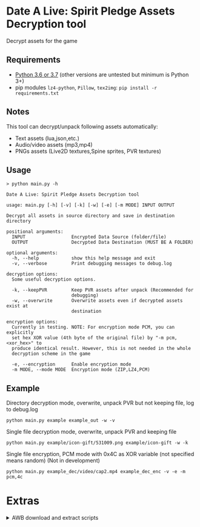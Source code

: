 # Date A Live: Spirit Pledge Assets Decryption tool

Decrypt assets for the game

## Requirements

- [Python 3.6 or 3.7](https://www.python.org/downloads/) (other versions are untested but minimum is Python 3+)
- pip modules `lz4-python`, `Pillow`, `tex2img`: `pip install -r requirements.txt`

## Notes

This tool can decrypt/unpack following assets automatically:

- Text assets (lua,json,etc.)
- Audio/video assets (mp3,mp4)
- PNGs assets (Live2D textures,Spine sprites, PVR textures)

## Usage

```
> python main.py -h

Date A Live: Spirit Pledge Assets Decryption tool

usage: main.py [-h] [-v] [-k] [-w] [-e] [-m MODE] INPUT OUTPUT

Decrypt all assets in source directory and save in destination directory

positional arguments:
  INPUT                 Encrypted Data Source (folder/file)
  OUTPUT                Decrypted Data Destination (MUST BE A FOLDER)

optional arguments:
  -h, --help            show this help message and exit
  -v, --verbose         Print debugging messages to debug.log

decryption options:
  Some useful decryption options.

  -k, --keepPVR         Keep PVR assets after unpack (Recommended for
                        debugging)
  -w, --overwrite       Overwrite assets even if decrypted assets exist at
                        destination

encryption options:
  Currently in testing. NOTE: For encryption mode PCM, you can explicitly
  set hex XOR value (4th byte of the original file) by "-m pcm,<xor_hex>" to
  produce identical result. However, this is not needed in the whole
  decryption scheme in the game

  -e, --encryption      Enable encryption mode
  -m MODE, --mode MODE  Encryption mode (ZIP,LZ4,PCM)
```

## Example

Directory decryption mode, overwrite, unpack PVR but not keeping file, log to debug.log

```
python main.py example example_out -w -v
```

Single file decryption mode, overwrite, unpack PVR and keeping file

```
python main.py example/icon-gift/531009.png example/icon-gift -w -k
```

Single file encryption, PCM mode with 0x4C as XOR variable (not specified means random) (Not in development)

```
python main.py example_dec/video/cap2.mp4 example_dec_enc -v -e -m pcm,4c
```

# Extras

<details>
  <summary> AWB download and extract scripts</summary>

Download external assets .awb from ext_assets (Android only). Supports downloading from EN and CN (default) region.

## Usage

```
usage: awb.py [-h] [-r REGION] [-t] OUTPUT

Download and extract external .awb assets

positional arguments:
  OUTPUT                Extracted Data Destination (MUST BE A FOLDER)

optional arguments:
  -h, --help            show this help message and exit
  -r REGION, --region REGION
                        Choose the region of the assets (EN/CN), default: CN
  -t, --test            Test mode, only download 3 files.
```

## Example

Test download assets from EN server

```
python awb.py example -t -r EN
```

</details>
